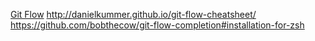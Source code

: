 [Git Flow](http://build-podcast.com/git-flow/)
http://danielkummer.github.io/git-flow-cheatsheet/
https://github.com/bobthecow/git-flow-completion#installation-for-zsh
